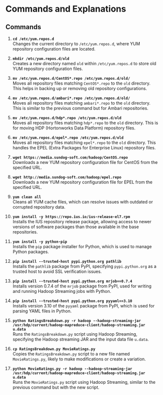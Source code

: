 # Commands and Explanations

## Commands

1. **`cd /etc/yum.repos.d`**  
   Changes the current directory to `/etc/yum.repos.d`, where YUM repository configuration files are located.

2. **`mkdir /etc/yum.repos.d/old`**  
   Creates a new directory named `old` within `/etc/yum.repos.d` to store old YUM repository configuration files.

3. **`mv /etc/yum.repos.d/CentOS*.repo /etc/yum.repos.d/old/`**  
   Moves all repository files matching `CentOS*.repo` to the `old` directory. This helps in backing up or removing old repository configurations.

4. **`mv /etc/yum.repos.d/ambari*.repo /etc/yum.repos.d/old/`**  
   Moves all repository files matching `ambari*.repo` to the `old` directory. This is similar to the previous command but for Ambari repositories.

5. **`mv /etc/yum.repos.d/hdp*.repo /etc/yum.repos.d/old`**  
   Moves all repository files matching `hdp*.repo` to the `old` directory. This is for moving HDP (Hortonworks Data Platform) repository files.

6. **`mv /etc/yum.repos.d/epel*.repo /etc/yum.repos.d/old`**  
   Moves all repository files matching `epel*.repo` to the `old` directory. This handles the EPEL (Extra Packages for Enterprise Linux) repository files.

7. **`wget https://media.sundog-soft.com/hadoop/CentOS.repo`**  
   Downloads a new YUM repository configuration file for CentOS from the specified URL.

8. **`wget http://media.sundog-soft.com/hadoop/epel.repo`**  
   Downloads a new YUM repository configuration file for EPEL from the specified URL.

9. **`yum clean all`**  
   Cleans all YUM cache files, which can resolve issues with outdated or corrupted repository data.

10. **`yum install -y https://repo.ius.io/ius-release-el7.rpm`**  
    Installs the IUS repository release package, allowing access to newer versions of software packages than those available in the base repositories.

11. **`yum install -y python-pip`**  
    Installs the `pip` package installer for Python, which is used to manage Python packages.

12. **`pip install --trusted-host pypi.python.org pathlib`**  
    Installs the `pathlib` package from PyPI, specifying `pypi.python.org` as a trusted host to avoid SSL verification issues.

13. **`pip install --trusted-host pypi.python.org mrjob==0.7.4`**  
    Installs version 0.7.4 of the `mrjob` package from PyPI, used for writing and running Hadoop Streaming jobs with Python.

14. **`pip install --trusted-host pypi.python.org pyyaml==3.10`**  
    Installs version 3.10 of the `pyyaml` package from PyPI, which is used for parsing YAML files in Python.

15. **`python RatingsBreakdown.py -r hadoop --hadoop-streaming-jar /usr/hdp/current/hadoop-mapreduce-client/hadoop-streaming.jar u.data`**  
    Runs the `RatingsBreakdown.py` script using Hadoop Streaming, specifying the Hadoop streaming JAR and the input data file `u.data`.

16. **`cp RatingsBreakdown.py MovieRatings.py`**  
    Copies the `RatingsBreakdown.py` script to a new file named `MovieRatings.py`, likely to make modifications or create a variation.

17. **`python MovieRatings.py -r hadoop --hadoop-streaming-jar /usr/hdp/current/hadoop-mapreduce-client/hadoop-streaming.jar u.data`**  
    Runs the `MovieRatings.py` script using Hadoop Streaming, similar to the previous command but with the new script.

